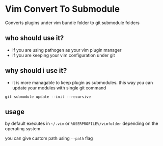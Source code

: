 # Vim Convert To Submodule


Converts plugins under vim bundle folder to git submodule folders


## who should use it?

- if you are using pathogen as your vim plugin manager
- if you are keeping your vim configuration under git

## why should i use it?

- it is more managable to keep plugin as submodules. this way you can update your modules with single git command
```git
git submodule update --init --recursive
```

## usage

by default executes in `~/.vim` or `%USERPROFILE%/vimfolder` depending on the operating system

you can give custom path using `--path` flag
